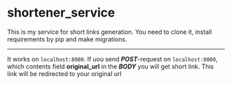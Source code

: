 # shortener_service

This is my service for short links generation.
You need to clone it, install requirements by pip and make migrations.
*** 

It works on ```localhost:8000```. If uou send ***POST***-request on ```localhost:8000```, which contents field **original_url** in the ***BODY*** you will get short link. This link will be redirected to your original url
  
